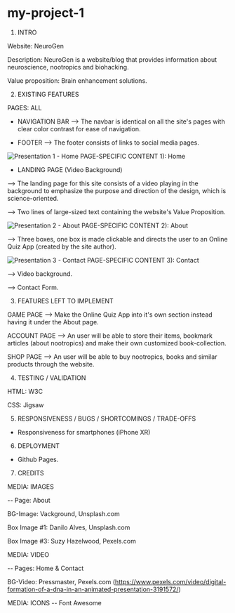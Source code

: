 # my-project-1
1) INTRO

Website: NeuroGen

Description: NeuroGen is a website/blog that provides information about neuroscience, nootropics and biohacking.

Value proposition: Brain enhancement solutions.


2) EXISTING FEATURES

 PAGES: ALL
 
- NAVIGATION BAR 
--> The navbar is identical on all the site's pages with clear color contrast for ease of navigation.

- FOOTER
--> The footer consists of links to social media pages.


![Presentation 1 - Home](https://user-images.githubusercontent.com/122515678/218111257-b8adfe57-3037-4f62-acd0-bfc9f3d0de43.png)
PAGE-SPECIFIC CONTENT 1): Home

- LANDING PAGE (Video Background)

--> The landing page for this site consists of a video playing in the background to emphasize the purpose and direction of the design, which is science-oriented.

--> Two lines of large-sized text containing the website's Value Proposition.

![Presentation 2 - About](https://user-images.githubusercontent.com/122515678/218111267-87b23303-9017-4a55-bb16-cc517fc8fa34.png)
PAGE-SPECIFIC CONTENT 2): About

--> Three boxes, one box is made clickable and directs the user to an Online Quiz App (created by the site author).

![Presentation 3 - Contact](https://user-images.githubusercontent.com/122515678/218111290-2d0c8a35-b501-41ea-b0ad-14f661cbdaac.png)
PAGE-SPECIFIC CONTENT 3): Contact

--> Video background.

--> Contact Form.


3) FEATURES LEFT TO IMPLEMENT

GAME PAGE
--> Make the Online Quiz App into it's own section instead having it under the About page.

ACCOUNT PAGE
--> An user will be able to store their items, bookmark articles (about nootropics) and make their own customized book-collection.

SHOP PAGE
--> An user will be able to buy nootropics, books and similar products through the website.

4) TESTING / VALIDATION

HTML: W3C

CSS: Jigsaw


5) RESPONSIVENESS / BUGS / SHORTCOMINGS / TRADE-OFFS

- Responsiveness for smartphones (iPhone XR)


6) DEPLOYMENT

- Github Pages.


7) CREDITS

MEDIA: IMAGES

-- Page: About

BG-Image: Vackground, Unsplash.com

Box Image #1: Danilo Alves, Unsplash.com

Box Image #3: Suzy Hazelwood, Pexels.com

MEDIA: VIDEO

-- Pages: Home & Contact

BG-Video: Pressmaster, Pexels.com (https://www.pexels.com/video/digital-formation-of-a-dna-in-an-animated-presentation-3191572/)

MEDIA: ICONS
-- Font Awesome
